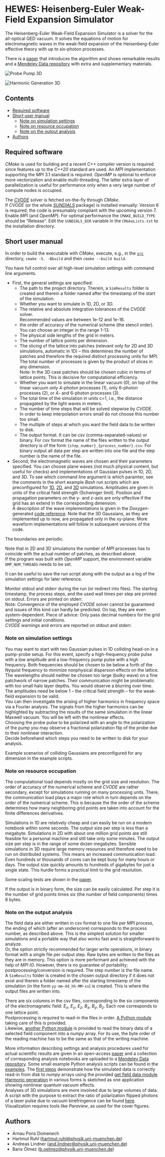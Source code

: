# HEWES: Heisenberg-Euler Weak-Field Expansion Simulator

The Heisenberg-Euler Weak-Field Expansion Simulator is a solver for the all-optical QED vacuum.
It solves the equations of motion for electromagnetic waves in the weak-field expansion of the Heisenberg-Euler effective theory with up to six-photon processes.

There is a [paper](https://arxiv.org/abs/2109.08121) that introduces the algorithm and shows remarkable results
and a [Mendeley Data repository](https://data.mendeley.com/datasets/f9wntyw39x) with extra and supplementary materials.

![Probe Pump 3D](examples/figures/probe_pump_3D.png)

![Harmonic Generation 3D](examples/figures/3d_harmonics.png)


## Contents
- [Required software](#required-software)
- [Short user manual](#short-user-manual)
    - [Note on simulation settings](#note-on-simulation-settings)
    - [Note on resource occupation](#note-on-resource-occupation)
    - [Note on the output analysis](#note-on-the-output-analysis)
- [Authors](#authors)


## Required software
_CMake_ is used for building and a recent _C++_ compiler version is required
since features up to the _C++20_ standard are used.
An _MPI_ implementation supporting the _MPI_ 3.1 standard is required.
_OpenMP_ is optional to enforce more vectorization and enable multi-threading.
The latter extra layer of parallelization is useful for performance only when a
very large number of compute nodes is occupied.

The [_CVODE_](https://computing.llnl.gov/projects/sundials) solver is fetched on-the-fly through _CMake_.  
If _CVODE_ (or the whole [_SUNDIALS_](https://computing.llnl.gov/projects/sundials/cvode) package) is installed manually:
Version 6 is required, the code is presumably compliant with the upcoming version 7.
Enable _MPI_ (and _OpenMP_).
For optimal performance the `CMAKE_BUILD_TYPE` should be "Release".
Edit the `SUNDIALS_DIR` variable in the `CMakeLists.txt` to the installation
directory.


## Short user manual

In order to build the executable with _CMake_, execute, e.g., in the [`src`](src) directory,
`cmake -S. -Bbuild` and then `cmake --build build`.

You have full control over all high-level simulation settings with command
line arguments.

- First, the general settings are specified:
    - The path to the project directory.
    Therein, a `SimResults` folder is created and therein a folder named after the timestamp of
    the start of the simulation.
    - Whether you want to simulate in 1D, 2D, or 3D.
    - The relative and absolute integration tolerances of the _CVODE_ solver.  
    Recommended values are between 1e-12 and 1e-16.
    - the order of accuracy of the numerical scheme (the stencil order).
    You can choose an integer in the range 1-13.
    - The physical side lengths of the grid in meters.
    - The number of lattice points per dimension.
    - The slicing of the lattice into patches (relevant only for 2D and 3D simulations, automatic in 1D) – this determines the number of patches and therefore the required distinct processing units for _MPI_.  
    The total number of processes is given by the product of slices in any dimension.  
    Note: In the 3D case patches should be chosen cubic in terms of lattice points.
    This is decisive for computational efficiency.
    - Whether you want to simulate in the linear vacuum (0), on top of the linear vacuum only 4-photon processes (1), only 6-photon processes (2), or 4- and 6-photon processes (3).
    - The total time of the simulation in units c=1, i.e., the distance propagated by the light waves in meters.
    - The number of time steps that will be solved stepwise by _CVODE_.   
    In order to keep interpolation errors small do not choose this number too small.
    - The multiple of steps at which you want the field data to be written to disk.  
    - The output format. It can be csv (comma-separated-values) or binary.
    For csv format the name of the files written to the output directory is of the form `{step_number}_{process_number}.csv`.
    For binary output all data per step are written into one file and the step number is the name of
    the file.
- Second, the electromagnetic waves are chosen and their parameters specified.
    You can choose plane waves (not much physical content, but useful for checks) and implementations of Gaussian pulses in 1D, 2D, and 3D.
    To see which command line argument is which paramter, see the comments in
    the short example _Bash_ run scripts which are preconfigured for [1D](src/run_1D_ex.sh),
    [2D](src/run_2D_ex.sh), and [3D](src/run_3D_ex.sh) simulations.
    Amplitudes are given in units of the critical field strength (Schwinger limit).
    Position and propagation parameters on the y- and z-axis are only effective if the grid has an extend in the corresponding dimension.  
    A description of the wave implementations is given in the _Doxygen_-generated [code reference](docs/ref.pdf).
    Note that the 3D Gaussians, as they are implemented up to now, are propagated only in the xy-plane.
    More waveform implementations will follow in subsequent versions of the code.

The boundaries are periodic.

Note that in 2D and 3D simulations the number of _MPI_ processes has to coincide with the actual number of patches, as described above.  
If the program was built with _OpenMP_ support, the environment variable `OMP_NUM_THREADS` needs
to be set.

It can be useful to save the run script along with the output as a log of the
simulation settings for later reference.

Monitor stdout and stderr during the run (or redirect into files).
The starting timestamp, the process steps, and the used wall times per step are printed on stdout.
Errors are printed on stderr.  
Note: Convergence of the employed _CVODE_ solver cannot be guaranteed and issues of this kind can hardly be predicted.
On top, they are even system-dependent.
Piece of advice: Only pass decimal numbers for the grid settings and initial conditions.  
_CVODE_ warnings and errors are reported on stdout and stderr.  


### Note on simulation settings
You may want to start with two Gaussian pulses in 1D colliding head-on in a pump-probe setup.
For this event, specify a high-frequency probe pulse with a low amplitude and a low-frequency pump pulse with a high frequency.
Both frequencies should be chosen to be below a forth of the Nyquist frequency to minimize nonphysical dispersion effects on the lattice.
The wavelengths should neither be chosen too large (bulky wave) on a fine patchwork of narrow patches.
Their communication might be problematic with too small halo layer depths.
You would observe a blurring over time.
The amplitudes need be below 1 – the critical field strength – for the weak-field expansion to be valid.  
You can then investigate the arising of higher harmonics in frequency space via a Fourier analysis.
The signals from the higher harmonics can be highlighted by subtracting the results of the same simulation in the linear Maxwell vacuum.
You will be left with the nonlinear effects.  
Choosing the probe pulse to be polarized with an angle to the polarization of the pump you may observe a fractional polarization flip of the probe due to their nonlinear interaction.  
Decide beforehand which steps you need to be written to disk for your analysis.

Example scenarios of colliding Gaussians are preconfigured for any dimension in
the example scripts.


### Note on resource occupation
The computational load depends mostly on the grid size and resolution.
The order of accuracy of the numerical scheme and _CVODE_ are rather
secondary, except for simulations running on many processing units. 
There, the communication load plays a major role which in turn depends on the
order of the numerical scheme.
This is because the the order of the scheme determines how many neighboring
grid points are taken into account for the finite differences derivatives.

Simulations in 1D are relatively cheap and can easily be run on a modern
notebook within some seconds.
The output size per step is less than a megabyte.
Simulations in 2D with about one million grid points are still feasible for a
personal machine and still take only some minutes.
The output size per step is in the range of some dozen megabytes.
Sensible simulations in 3D require large memory resources and therefore need to
be run on distributed systems.
This means an increased communication load.
Even hundreds or thousands of cores can be kept busy for many hours or days.
The output size quickly amounts to hundreds of gigabytes for just a single
state.
This hurdle forms a practical limit to the grid resolution.

Some scaling tests are shown in the [paper](https://arxiv.org/abs/2109.08121).

If the output is in binary form, the size can be easily calculated.  Per step
it is the number of grid points times six (the number of field components)
times 8 bytes.


### Note on the output analysis
The field data are either written in csv format to one file per MPI process, the ending of which (after an underscore) corresponds to the process number, as described above.
This is the simplest solution for smaller simulations and a portable way that also works fast and is
straightforward to analyze.  
Or, the option strictly recommended for larger write operations, in binary format with a single file per output step.
Raw bytes are written to the files as they are in memory.
This option is more performant and achieved with the help of _MPI IO_.
However, there is no guarantee of portability; postprocessing/conversion is required.
The step number is the file name.  
A `SimResults` folder is created in the chosen output directory if it does not exist and therein a folder named after the starting timestamp of the simulation (in the form `yy-mm-dd_hh-MM-ss`) is created.
This is where the output files are written into.

There are six columns in the csv files, corresponding to the six components of the electromagnetic field: $`E_x`$, $`E_y`$, $`E_z`$, $`B_x`$, $`B_y`$, $`B_z`$.
Each row corresponds to one lattice point.  
Postprocessing is required to read-in the files in order.
[A Python module](examples/get_field_data.py) taking care of this is provided.  
Likewise, [another Python module](examples/get_binary_field_data.py) is provided to read the binary
data of a selected field component into a _numpy_ array.
For its use, the byte order of the reading machine has to be the same as that
of the writing machine.

More information describing settings and analysis procedures used for actual scientific results are given in an open-access [paper](https://arxiv.org/abs/2109.08121)
and a collection of corresponding analysis notebooks are uploaded to a [Mendeley Data repository](https://data.mendeley.com/datasets/f9wntyw39x).
Some small example Python analysis scripts can be found in the [examples](examples).
The [first steps](examples/first_steps) demonstrate how the simulated data is correctly read-in from disk to _numpy_ arrays using the provided [get field data module](examples/get_field_data.py).
[Harmonic generation](examples/harmonic_generation) in various forms is sketched as one application showing nonlinear quantum vacuum effects.  
Analyses of 3D simulations are more involved due to large volumes of data.
A script with the purpose to extract the ratio of polarization flipped photons
of a laser pulse due to vacuum birefringence can be found
[here](examples/birefringence.py).
Visualization requires tools like _Paraview_, as used for the cover figures.


## Authors
- Arnau Pons Domenech
- Hartmut Ruhl (hartmut.ruhl@physik.uni-muenchen.de)
- Andreas Lindner (and.lindner@physik.uni-muenchen.de)
- Baris Ölmez (b.oelmez@physik.uni-muenchen.de)

